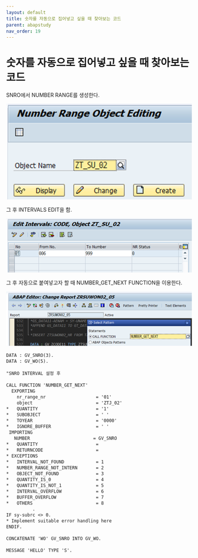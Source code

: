 ```yaml
---
layout: default
title: 숫자를 자동으로 집어넣고 싶을 때 찾아보는 코드
parent: abapstudy
nav_order: 19
---
```

# 숫자를 자동으로 집어넣고 싶을 때 찾아보는 코드

SNRO에서 NUMBER RANGE를 생성한다.

![Untitled](./abapstudy_img/abapstudy_21.png)

그 후 INTERVALS EDIT을 함.

![Untitled](./abapstudy_img/abapstudy_22.png)

그 후 자동으로 붙여넣고자 할 때 NUMBER_GET_NEXT FUNCTION을 이용한다.

![Untitled](./abapstudy_img/abapstudy_23.png)

```abap
DATA : GV_SNRO(3).
DATA : GV_WO(5).

"SNRO INTERVAL 설정 후

CALL FUNCTION 'NUMBER_GET_NEXT'
  EXPORTING
    nr_range_nr                   = '01'
    object                        = 'ZTJ_02'
*   QUANTITY                      = '1'
*   SUBOBJECT                     = ' '
*   TOYEAR                        = '0000'
*   IGNORE_BUFFER                 = ' '
 IMPORTING
   NUMBER                        = GV_SNRO
*   QUANTITY                      =
*   RETURNCODE                    =
* EXCEPTIONS
*   INTERVAL_NOT_FOUND            = 1
*   NUMBER_RANGE_NOT_INTERN       = 2
*   OBJECT_NOT_FOUND              = 3
*   QUANTITY_IS_0                 = 4
*   QUANTITY_IS_NOT_1             = 5
*   INTERVAL_OVERFLOW             = 6
*   BUFFER_OVERFLOW               = 7
*   OTHERS                        = 8
          .
IF sy-subrc <> 0.
* Implement suitable error handling here
ENDIF.

CONCATENATE 'WO' GV_SNRO INTO GV_WO.

MESSAGE 'HELLO' TYPE 'S'.
```

